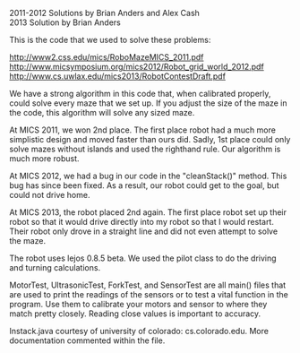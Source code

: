 2011-2012 Solutions by Brian Anders and Alex Cash                            
2013 Solution by Brian Anders

This is the code that we used to solve these problems:

http://www2.css.edu/mics/RoboMazeMICS_2011.pdf                                   
http://www.micsymposium.org/mics2012/Robot_grid_world_2012.pdf                
http://www.cs.uwlax.edu/mics2013/RobotContestDraft.pdf

We have a strong algorithm in this code that, when calibrated properly, could solve every maze that we set up. If you adjust the size of the maze in the code, this algorithm will solve any sized maze.

At MICS 2011, we won 2nd place. The first place robot had a much more simplistic design and moved faster than ours did. Sadly, 1st place could only solve mazes without islands and used the righthand rule. Our algorithm is much more robust.

At MICS 2012, we had a bug in our code in the "cleanStack()" method. This bug has since been fixed. As a result, our robot could get to the goal, but could not drive home.

At MICS 2013, the robot placed 2nd again. The first place robot set up their robot so that it would drive directly into my robot so that I would restart. Their robot only drove in a straight line and did not even attempt to solve the maze. 

The robot uses lejos 0.8.5 beta. We used the pilot class to do the driving and turning calculations. 

MotorTest, UltrasonicTest, ForkTest, and SensorTest are all main() files that are used to print the readings of the sensors or to test a vital function in the program. Use them to calibrate your motors and sensor to where they match pretty closely. Reading close values is important to accuracy.

Instack.java courtesy of university of colorado: cs.colorado.edu. More documentation
commented within the file.